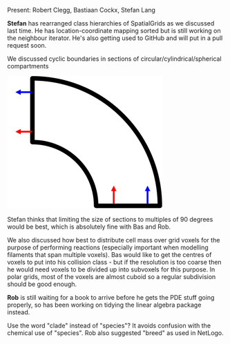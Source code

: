 Present: Robert Clegg, Bastiaan Cockx, Stefan Lang

**Stefan** has rearranged class hierarchies of SpatialGrids as we discussed last time. He has location-coordinate mapping sorted but is still working on the neighbour iterator. He's also getting used to GitHub and will put in a pull request soon.

We discussed cyclic boundaries in sections of circular/cylindrical/spherical compartments

![Cyclic Corner](CyclicCorner.png)

Stefan thinks that limiting the size of sections to multiples of 90 degrees would be best, which is absolutely fine with Bas and Rob.

We also discussed how best to distribute cell mass over grid voxels for the purpose of performing reactions (especially important when modelling filaments that span multiple voxels). Bas would like to get the centres of voxels to put into his collision class - but if the resolution is too coarse then he would need voxels to be divided up into subvoxels for this purpose. In polar grids, most of the voxels are almost cuboid so a regular subdivision should be good enough.

**Rob** is still waiting for a book to arrive before he gets the PDE stuff going properly, so has been working on tidying the linear algebra package instead.

Use the word "clade" instead of "species"? It avoids confusion with the chemical use of "species". Rob also suggested "breed" as used in NetLogo.

